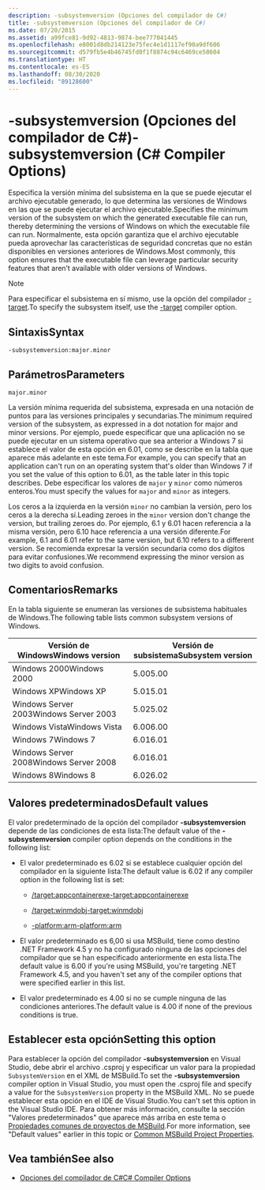 ```yaml
---
description: -subsystemversion (Opciones del compilador de C#)
title: -subsystemversion (Opciones del compilador de C#)
ms.date: 07/20/2015
ms.assetid: a99fce81-9d92-4813-9874-bee777041445
ms.openlocfilehash: e8001d8db214123e75fec4e1d1117ef90a9df606
ms.sourcegitcommit: d579fb5e4b46745fd0f1f8874c94c6469ce58604
ms.translationtype: HT
ms.contentlocale: es-ES
ms.lasthandoff: 08/30/2020
ms.locfileid: "89128600"
---
```

# <a name="-subsystemversion-c-compiler-options"></a><span data-ttu-id="dce1f-103">-subsystemversion (Opciones del compilador de C#)</span><span class="sxs-lookup"><span data-stu-id="dce1f-103">-subsystemversion (C# Compiler Options)</span></span>

<span data-ttu-id="dce1f-104">Especifica la versión mínima del subsistema en la que se puede ejecutar el archivo ejecutable generado, lo que determina las versiones de Windows en las que se puede ejecutar el archivo ejecutable.</span><span class="sxs-lookup"><span data-stu-id="dce1f-104">Specifies the minimum version of the subsystem on which the generated executable file can run, thereby determining the versions of Windows on which the executable file can run.</span></span> <span data-ttu-id="dce1f-105">Normalmente, esta opción garantiza que el archivo ejecutable pueda aprovechar las características de seguridad concretas que no están disponibles en versiones anteriores de Windows.</span><span class="sxs-lookup"><span data-stu-id="dce1f-105">Most commonly, this option ensures that the executable file can leverage particular security features that aren’t available with older versions of Windows.</span></span>

> [!NOTE]
> <span data-ttu-id="dce1f-106">Para especificar el subsistema en sí mismo, use la opción del compilador [-target](./target-compiler-option.md).</span><span class="sxs-lookup"><span data-stu-id="dce1f-106">To specify the subsystem itself, use the [-target](./target-compiler-option.md) compiler option.</span></span>

## <a name="syntax"></a><span data-ttu-id="dce1f-107">Sintaxis</span><span class="sxs-lookup"><span data-stu-id="dce1f-107">Syntax</span></span>

```console
-subsystemversion:major.minor
```

## <a name="parameters"></a><span data-ttu-id="dce1f-108">Parámetros</span><span class="sxs-lookup"><span data-stu-id="dce1f-108">Parameters</span></span>

`major.minor`

<span data-ttu-id="dce1f-109">La versión mínima requerida del subsistema, expresada en una notación de puntos para las versiones principales y secundarias.</span><span class="sxs-lookup"><span data-stu-id="dce1f-109">The minimum required version of the subsystem, as expressed in a dot notation for major and minor versions.</span></span> <span data-ttu-id="dce1f-110">Por ejemplo, puede especificar que una aplicación no se puede ejecutar en un sistema operativo que sea anterior a Windows 7 si establece el valor de esta opción en 6.01, como se describe en la tabla que aparece más adelante en este tema.</span><span class="sxs-lookup"><span data-stu-id="dce1f-110">For example, you can specify that an application can't run on an operating system that's older than Windows 7 if you set the value of this option to 6.01, as the table later in this topic describes.</span></span> <span data-ttu-id="dce1f-111">Debe especificar los valores de `major` y `minor` como números enteros.</span><span class="sxs-lookup"><span data-stu-id="dce1f-111">You must specify the values for `major` and `minor` as integers.</span></span>

<span data-ttu-id="dce1f-112">Los ceros a la izquierda en la versión `minor` no cambian la versión, pero los ceros a la derecha sí.</span><span class="sxs-lookup"><span data-stu-id="dce1f-112">Leading zeroes in the `minor` version don't change the version, but trailing zeroes do.</span></span> <span data-ttu-id="dce1f-113">Por ejemplo, 6.1 y 6.01 hacen referencia a la misma versión, pero 6.10 hace referencia a una versión diferente.</span><span class="sxs-lookup"><span data-stu-id="dce1f-113">For example, 6.1 and 6.01 refer to the same version, but 6.10 refers to a different version.</span></span> <span data-ttu-id="dce1f-114">Se recomienda expresar la versión secundaria como dos dígitos para evitar confusiones.</span><span class="sxs-lookup"><span data-stu-id="dce1f-114">We recommend expressing the minor version as two digits to avoid confusion.</span></span>

## <a name="remarks"></a><span data-ttu-id="dce1f-115">Comentarios</span><span class="sxs-lookup"><span data-stu-id="dce1f-115">Remarks</span></span>

<span data-ttu-id="dce1f-116">En la tabla siguiente se enumeran las versiones de subsistema habituales de Windows.</span><span class="sxs-lookup"><span data-stu-id="dce1f-116">The following table lists common subsystem versions of Windows.</span></span>

|<span data-ttu-id="dce1f-117">Versión de Windows</span><span class="sxs-lookup"><span data-stu-id="dce1f-117">Windows version</span></span>|<span data-ttu-id="dce1f-118">Versión de subsistema</span><span class="sxs-lookup"><span data-stu-id="dce1f-118">Subsystem version</span></span>|
|---------------------|-----------------------|
|<span data-ttu-id="dce1f-119">Windows 2000</span><span class="sxs-lookup"><span data-stu-id="dce1f-119">Windows 2000</span></span>|<span data-ttu-id="dce1f-120">5.00</span><span class="sxs-lookup"><span data-stu-id="dce1f-120">5.00</span></span>|
|<span data-ttu-id="dce1f-121">Windows XP</span><span class="sxs-lookup"><span data-stu-id="dce1f-121">Windows XP</span></span>|<span data-ttu-id="dce1f-122">5.01</span><span class="sxs-lookup"><span data-stu-id="dce1f-122">5.01</span></span>|
|<span data-ttu-id="dce1f-123">Windows Server 2003</span><span class="sxs-lookup"><span data-stu-id="dce1f-123">Windows Server 2003</span></span>|<span data-ttu-id="dce1f-124">5.02</span><span class="sxs-lookup"><span data-stu-id="dce1f-124">5.02</span></span>|
|<span data-ttu-id="dce1f-125">Windows Vista</span><span class="sxs-lookup"><span data-stu-id="dce1f-125">Windows Vista</span></span>|<span data-ttu-id="dce1f-126">6.00</span><span class="sxs-lookup"><span data-stu-id="dce1f-126">6.00</span></span>|
|<span data-ttu-id="dce1f-127">Windows 7</span><span class="sxs-lookup"><span data-stu-id="dce1f-127">Windows 7</span></span>|<span data-ttu-id="dce1f-128">6.01</span><span class="sxs-lookup"><span data-stu-id="dce1f-128">6.01</span></span>|
|<span data-ttu-id="dce1f-129">Windows Server 2008</span><span class="sxs-lookup"><span data-stu-id="dce1f-129">Windows Server 2008</span></span>|<span data-ttu-id="dce1f-130">6.01</span><span class="sxs-lookup"><span data-stu-id="dce1f-130">6.01</span></span>|
|<span data-ttu-id="dce1f-131">Windows 8</span><span class="sxs-lookup"><span data-stu-id="dce1f-131">Windows 8</span></span>|<span data-ttu-id="dce1f-132">6.02</span><span class="sxs-lookup"><span data-stu-id="dce1f-132">6.02</span></span>|

## <a name="default-values"></a><span data-ttu-id="dce1f-133">Valores predeterminados</span><span class="sxs-lookup"><span data-stu-id="dce1f-133">Default values</span></span>

<span data-ttu-id="dce1f-134">El valor predeterminado de la opción del compilador **-subsystemversion** depende de las condiciones de esta lista:</span><span class="sxs-lookup"><span data-stu-id="dce1f-134">The default value of the **-subsystemversion** compiler option depends on the conditions in the following list:</span></span>

- <span data-ttu-id="dce1f-135">El valor predeterminado es 6.02 si se establece cualquier opción del compilador en la siguiente lista:</span><span class="sxs-lookup"><span data-stu-id="dce1f-135">The default value is 6.02 if any compiler option in the following list is set:</span></span>

  - [<span data-ttu-id="dce1f-136">/target:appcontainerexe</span><span class="sxs-lookup"><span data-stu-id="dce1f-136">-target:appcontainerexe</span></span>](./target-appcontainerexe-compiler-option.md)

  - [<span data-ttu-id="dce1f-137">/target:winmdobj</span><span class="sxs-lookup"><span data-stu-id="dce1f-137">-target:winmdobj</span></span>](./target-winmdobj-compiler-option.md)

  - [<span data-ttu-id="dce1f-138">-platform:arm</span><span class="sxs-lookup"><span data-stu-id="dce1f-138">-platform:arm</span></span>](./platform-compiler-option.md)

- <span data-ttu-id="dce1f-139">El valor predeterminado es 6,00 si usa MSBuild, tiene como destino .NET Framework 4.5 y no ha configurado ninguna de las opciones del compilador que se han especificado anteriormente en esta lista.</span><span class="sxs-lookup"><span data-stu-id="dce1f-139">The default value is 6.00 if you're using MSBuild, you're targeting .NET Framework 4.5, and you haven't set any of the compiler options that were specified earlier in this list.</span></span>

- <span data-ttu-id="dce1f-140">El valor predeterminado es 4.00 si no se cumple ninguna de las condiciones anteriores.</span><span class="sxs-lookup"><span data-stu-id="dce1f-140">The default value is 4.00 if none of the previous conditions is true.</span></span>

## <a name="setting-this-option"></a><span data-ttu-id="dce1f-141">Establecer esta opción</span><span class="sxs-lookup"><span data-stu-id="dce1f-141">Setting this option</span></span>

<span data-ttu-id="dce1f-142">Para establecer la opción del compilador **-subsystemversion** en Visual Studio, debe abrir el archivo .csproj y especificar un valor para la propiedad `SubsystemVersion` en el XML de MSBuild.</span><span class="sxs-lookup"><span data-stu-id="dce1f-142">To set the **-subsystemversion** compiler option in Visual Studio, you must open the .csproj file and specify a value for the `SubsystemVersion` property in the MSBuild XML.</span></span> <span data-ttu-id="dce1f-143">No se puede establecer esta opción en el IDE de Visual Studio.</span><span class="sxs-lookup"><span data-stu-id="dce1f-143">You can't set this option in the Visual Studio IDE.</span></span> <span data-ttu-id="dce1f-144">Para obtener más información, consulte la sección "Valores predeterminados" que aparece más arriba en este tema o [Propiedades comunes de proyectos de MSBuild](/visualstudio/msbuild/common-msbuild-project-properties).</span><span class="sxs-lookup"><span data-stu-id="dce1f-144">For more information, see "Default values" earlier in this topic or [Common MSBuild Project Properties](/visualstudio/msbuild/common-msbuild-project-properties).</span></span>

## <a name="see-also"></a><span data-ttu-id="dce1f-145">Vea también</span><span class="sxs-lookup"><span data-stu-id="dce1f-145">See also</span></span>

- [<span data-ttu-id="dce1f-146">Opciones del compilador de C#</span><span class="sxs-lookup"><span data-stu-id="dce1f-146">C# Compiler Options</span></span>](./index.md)
